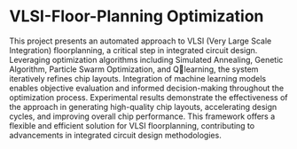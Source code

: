 # VLSI-Floor-Planning Optimization
This project presents an automated approach to VLSI (Very Large Scale Integration) 
floorplanning, a critical step in integrated circuit design. Leveraging optimization algorithms 
including Simulated Annealing, Genetic Algorithm, Particle Swarm Optimization, and Qlearning, the system iteratively refines chip layouts. Integration of machine learning models 
enables objective evaluation and informed decision-making throughout the optimization 
process. Experimental results demonstrate the effectiveness of the approach in generating 
high-quality chip layouts, accelerating design cycles, and improving overall chip 
performance. This framework offers a flexible and efficient solution for VLSI floorplanning, 
contributing to advancements in integrated circuit design methodologies.
